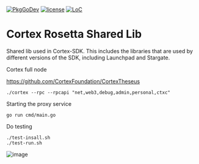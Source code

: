 [![PkgGoDev](https://pkg.go.dev/badge/github.com/CortexFoundation/rosetta-cortex)](https://pkg.go.dev/github.com/CortexFoundation/rosetta-cortex)
[![license](https://img.shields.io/github/license/CortexFoundation/rosetta-cortex.svg)](https://github.com/CortexFoundation/rosetta-cortex/master/LICENSE)
[![LoC](https://tokei.rs/b1/github.com/CortexFoundation/rosetta-cortex)](https://github.com/CortexFoundation/rosetta-cortex)

# Cortex Rosetta Shared Lib

Shared lib used in Cortex-SDK. This includes the libraries that are used by
different versions of the SDK, including Launchpad and Stargate.

Cortex full node

https://github.com/CortexFoundation/CortexTheseus
```
./cortex --rpc --rpcapi "net,web3,debug,admin,personal,ctxc"
```

Starting the proxy service
```
go run cmd/main.go
```

Do testing

```
./test-insall.sh
./test-run.sh
```
![image](https://user-images.githubusercontent.com/22344498/115228567-853abf80-a144-11eb-9374-4c5611f31f6a.png)
